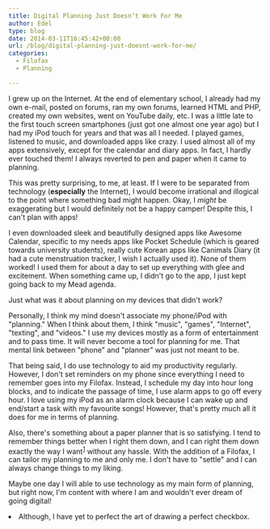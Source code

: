 ```yaml
---
title: Digital Planning Just Doesn’t Work For Me
author: Edel
type: blog
date: 2014-03-11T16:45:42+00:00
url: /blog/digital-planning-just-doesnt-work-for-me/
categories:
  - Filofax
  - Planning

---
```

I grew up on the Internet. At the end of elementary school, I already had my own e-mail, posted on forums, ran my own forums, learned HTML and PHP, created my own websites, went on YouTube daily, etc. I was a little late to the first touch screen smartphones (just got one almost one year ago) but I had my iPod touch for years and that was all I needed. I played games, listened to music, and downloaded apps like crazy. I used almost all of my apps extensively, except for the calendar and diary apps. In fact, I hardly ever touched them! I always reverted to pen and paper when it came to planning.

This was pretty surprising, to me, at least. If I were to be separated from technology (**especially** the Internet), I would become irrational and illogical to the point where something bad might happen. Okay, I _might_ be exaggerating but I would definitely not be a happy camper! Despite this, I can't plan with apps!

I even downloaded sleek and beautifully designed apps like Awesome Calendar, specific to my needs apps like Pocket Schedule (which is geared towards university students), really cute Korean apps like Canimals Diary (it had a cute menstruation tracker, I wish I actually used it). None of them worked! I used them for about a day to set up everything with glee and excitement. When something came up, I didn't go to the app, I just kept going back to my Mead agenda.

Just what was it about planning on my devices that didn't work?

Personally, I think my mind doesn't associate my phone/iPod with "planning." When I think about them, I think "music", "games", "Internet", "texting", and "videos." I use my devices mostly as a form of entertainment and to pass time. It will never become a tool for planning for me. That mental link between "phone" and "planner" was just not meant to be.

That being said, I do use technology to aid my productivity regularly. However, I don't set reminders on my phone since everything I need to remember goes into my Filofax. Instead, I schedule my day into hour long blocks, and to indicate the passage of time, I use alarm apps to go off every hour. I love using my iPod as an alarm clock because I can wake up and end/start a task with my favourite songs! However, that's pretty much all it does for me in terms of planning.

Also, there's something about a paper planner that is so satisfying. I tend to remember things better when I right them down, and I can right them down exactly the way I want<sup class="footnote"><a href="#foot_ajs-fn-id_1-670" id="back_ajs-fn-id_1-670">1</a></sup> without any hassle. With the addition of a Filofax, I can tailor my planning to me and only me. I don't have to "settle" and I can always change things to my liking.

Maybe one day I will able to use technology as my main form of planning, but right now, I'm content with where I am and wouldn't ever dream of going digital!


  <li>
    <a id="foot_ajs-fn-id_1-670"></a>Although, I have yet to perfect the art of drawing a perfect checkbox.&nbsp;&nbsp;<a class="ajs-back-link" href="#back_ajs-fn-id_1-670"></a>
  </li>


<div id="ajs-fn-id_1-670" style="display:none;margin:0;" class="ajs-footnote-popup">
  <div>
    Although, I have yet to perfect the art of drawing a perfect checkbox.
  </div>
</div>